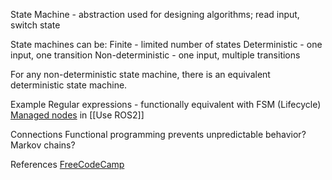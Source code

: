 
State Machine - abstraction used for designing algorithms; read input, switch state

State machines can be:
Finite - limited number of states
Deterministic - one input, one transition
Non-deterministic - one input, multiple transitions


For any non-deterministic state machine, there is an equivalent deterministic state machine.

Example
Regular expressions - functionally equivalent with FSM
(Lifecycle) [Managed nodes](https://design.ros2.org/articles/node_lifecycle.html) in [[Use ROS2]]

Connections
Functional programming prevents unpredictable behavior?
Markov chains?

References
[FreeCodeCamp](https://www.freecodecamp.org/news/state-machines-basics-of-computer-science-d42855debc66/)